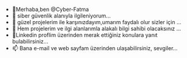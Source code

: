 - 👋Merhaba,ben @Cyber-Fatma
- 👀 siber güvenlik alanıyla ilgileniyorum...
- 🌱 güzel projelerim ile karşınızdayım,umarım faydalı olur sizler için ...
- 💞️ Hem projelerim ve ilgi alanlarımla alakalı bilgi sahibi olacaksınız ...
- 💞️Linkedin proflim üzerinden merak ettiğiniz konulara yanıt bulabilirsiniz...
- 📫 Bana e-mail ve web sayfam üzerinden ulaşabilirsiniz, sevgiler...

<!---
Cyber-Fatma/Cyber-Fatma is a ✨ special ✨ repository because its `README.md` (this file) appears on your GitHub profile.
You can click the Preview link to take a look at your changes.
--->
